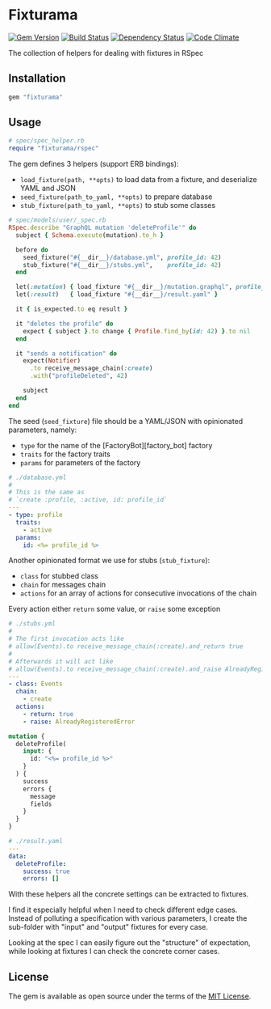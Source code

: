 # Fixturama

[![Gem Version](https://badge.fury.io/rb/fixturama.svg)][gem]
[![Build Status](https://travis-ci.org/nepalez/fixturama.svg?branch=master)][travis]
[![Dependency Status](https://gemnasium.com/nepalez/fixturama.svg)][gemnasium]
[![Code Climate](https://codeclimate.com/github/nepalez/fixturama/badges/gpa.svg)][codeclimate]

The collection of helpers for dealing with fixtures in RSpec

## Installation

```ruby
gem "fixturama"
```

## Usage

```ruby
# spec/spec_helper.rb
require "fixturama/rspec"
```

The gem defines 3 helpers (support ERB bindings):

- `load_fixture(path, **opts)` to load data from a fixture, and deserialize YAML and JSON
- `seed_fixture(path_to_yaml, **opts)` to prepare database
- `stub_fixture(path_to_yaml, **opts)` to stub some classes

```ruby
# spec/models/user/_spec.rb
RSpec.describe "GraphQL mutation 'deleteProfile'" do
  subject { Schema.execute(mutation).to_h }

  before do
    seed_fixture("#{__dir__}/database.yml", profile_id: 42)
    stub_fixture("#{__dir__}/stubs.yml",    profile_id: 42)
  end

  let(:mutation) { load_fixture "#{__dir__}/mutation.graphql", profile_id: 42 }
  let(:result)   { load_fixture "#{__dir__}/result.yaml" }

  it { is_expected.to eq result }

  it "deletes the profile" do
    expect { subject }.to change { Profile.find_by(id: 42) }.to nil
  end

  it "sends a notification" do
    expect(Notifier)
      .to receive_message_chain(:create)
      .with("profileDeleted", 42)

    subject
  end
end
```

The seed (`seed_fixture`) file should be a YAML/JSON with opinionated parameters, namely:

- `type` for the name of the [FactoryBot][factory_bot] factory
- `traits` for the factory traits
- `params` for parameters of the factory

```yaml
# ./database.yml
#
# This is the same as
# `create :profile, :active, id: profile_id`
---
- type: profile
  traits:
    - active
  params:
    id: <%= profile_id %>
```

Another opinionated format we use for stubs (`stub_fixture`):

- `class` for stubbed class
- `chain` for messages chain
- `actions` for an array of actions for consecutive invocations of the chain

Every action either `return` some value, or `raise` some exception

```yaml
# ./stubs.yml
#
# The first invocation acts like
# allow(Events).to receive_message_chain(:create).and_return true
#
# Afterwards it will act like
# allow(Events).to receive_message_chain(:create).and_raise AlreadyRegisteredError
---
- class: Events
  chain:
    - create
  actions:
    - return: true
    - raise: AlreadyRegisteredError
```

```graphql
mutation {
  deleteProfile(
    input: {
      id: "<%= profile_id %>"
    }
  ) {
    success
    errors {
      message
      fields
    }
  }
}
```

```yaml
# ./result.yaml
---
data:
  deleteProfile:
    success: true
    errors: []
```

With these helpers all the concrete settings can be extracted to fixtures.

I find it especially helpful when I need to check different edge cases. Instead of polluting a specification with various parameters, I create the sub-folder with "input" and "output" fixtures for every case.

Looking at the spec I can easily figure out the "structure" of expectation, while looking at fixtures I can check the concrete corner cases.

## License

The gem is available as open source under the terms of the [MIT License][license].

[gem]: https://rubygems.org/gems/fixturama
[travis]: https://travis-ci.org/nepalez/fixturama
[gemnasium]: https://gemnasium.com/nepalez/fixturama
[codeclimate]: https://codeclimate.com/github/nepalez/fixturama
[license]: http://opensource.org/licenses/MIT
